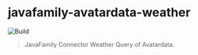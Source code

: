 # javafamily-avatardata-weather

![Build](https://github.com/JavaFamilyClub/javafamily-avatardata-weather/workflows/Build/badge.svg?event=push)

> JavaFamily Connector Weather Query of Avatardata.
